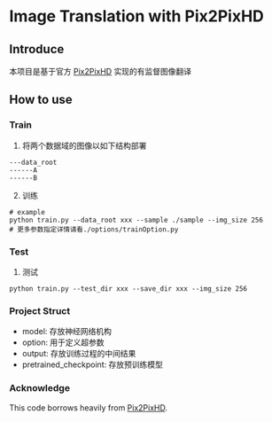 # Image Translation with Pix2PixHD 

## Introduce 
本项目是基于官方 [Pix2PixHD](https://github.com/NVIDIA/pix2pixHD) 实现的有监督图像翻译

## How to use
### Train
1. 将两个数据域的图像以如下结构部署
```text
---data_root
------A
------B
``` 
2. 训练
```shell
# example
python train.py --data_root xxx --sample ./sample --img_size 256
# 更多参数指定详情请看./options/trainOption.py
```
### Test
1. 测试
```shell
python train.py --test_dir xxx --save_dir xxx --img_size 256
```

### Project Struct 
* model: 存放神经网络机构
* option: 用于定义超参数
* output: 存放训练过程的中间结果
* pretrained_checkpoint: 存放预训练模型

### Acknowledge
This code borrows heavily from [Pix2PixHD](https://github.com/NVIDIA/pix2pixHD).
